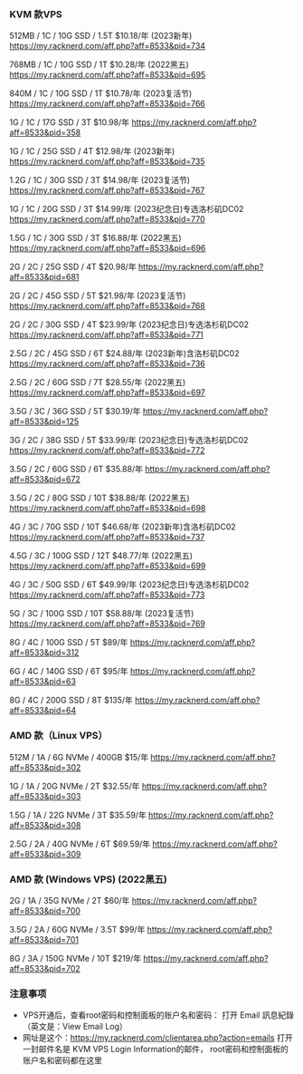 ### KVM 款VPS
512MB / 1C / 10G SSD / 1.5T   $10.18/年 (2023新年)
https://my.racknerd.com/aff.php?aff=8533&pid=734

768MB / 1C / 10G SSD / 1T   $10.28/年 (2022黑五)
https://my.racknerd.com/aff.php?aff=8533&pid=695

840M / 1C / 10G SSD / 1T   $10.78/年 (2023复活节)
https://my.racknerd.com/aff.php?aff=8533&pid=766

1G / 1C / 17G SSD / 3T   $10.98/年
https://my.racknerd.com/aff.php?aff=8533&pid=358

1G / 1C / 25G SSD / 4T   $12.98/年 (2023新年)
https://my.racknerd.com/aff.php?aff=8533&pid=735

1.2G / 1C / 30G SSD / 3T   $14.98/年 (2023复活节)
https://my.racknerd.com/aff.php?aff=8533&pid=767

1G / 1C / 20G SSD / 3T   $14.99/年 (2023纪念日)专选洛杉矶DC02
https://my.racknerd.com/aff.php?aff=8533&pid=770

1.5G / 1C / 30G SSD / 3T   $16.88/年 (2022黑五)
https://my.racknerd.com/aff.php?aff=8533&pid=696

2G / 2C / 25G SSD / 4T   $20.98/年
https://my.racknerd.com/aff.php?aff=8533&pid=681

2G / 2C / 45G SSD / 5T   $21.98/年 (2023复活节)
https://my.racknerd.com/aff.php?aff=8533&pid=768

2G / 2C / 30G SSD / 4T   $23.99/年 (2023纪念日)专选洛杉矶DC02
https://my.racknerd.com/aff.php?aff=8533&pid=771

2.5G / 2C / 45G SSD / 6T   $24.88/年 (2023新年)含洛杉矶DC02
https://my.racknerd.com/aff.php?aff=8533&pid=736

2.5G / 2C / 60G SSD / 7T   $28.55/年 (2022黑五)
https://my.racknerd.com/aff.php?aff=8533&pid=697

3.5G / 3C / 36G SSD / 5T   $30.19/年
https://my.racknerd.com/aff.php?aff=8533&pid=125

3G / 2C / 38G SSD / 5T   $33.99/年 (2023纪念日)专选洛杉矶DC02
https://my.racknerd.com/aff.php?aff=8533&pid=772

3.5G / 2C / 60G SSD / 6T   $35.88/年
https://my.racknerd.com/aff.php?aff=8533&pid=672

3.5G / 2C / 80G SSD / 10T   $38.88/年 (2022黑五)
https://my.racknerd.com/aff.php?aff=8533&pid=698

4G / 3C / 70G SSD / 10T   $46.68/年 (2023新年)含洛杉矶DC02
https://my.racknerd.com/aff.php?aff=8533&pid=737

4.5G / 3C / 100G SSD / 12T   $48.77/年 (2022黑五)
https://my.racknerd.com/aff.php?aff=8533&pid=699

4G / 3C / 50G SSD / 6T   $49.99/年 (2023纪念日)专选洛杉矶DC02
https://my.racknerd.com/aff.php?aff=8533&pid=773

5G / 3C / 100G SSD / 10T   $58.88/年 (2023复活节)
https://my.racknerd.com/aff.php?aff=8533&pid=769

8G / 4C / 100G SSD / 5T   $89/年
https://my.racknerd.com/aff.php?aff=8533&pid=312

6G / 4C / 140G SSD / 6T   $95/年
https://my.racknerd.com/aff.php?aff=8533&pid=63

8G / 4C / 200G SSD / 8T   $135/年
https://my.racknerd.com/aff.php?aff=8533&pid=64

### AMD 款（Linux VPS）

512M / 1A / 6G NVMe / 400GB   $15/年
https://my.racknerd.com/aff.php?aff=8533&pid=302

1G / 1A / 20G NVMe / 2T   $32.55/年
https://my.racknerd.com/aff.php?aff=8533&pid=303

1.5G / 1A / 22G NVMe / 3T   $35.59/年
https://my.racknerd.com/aff.php?aff=8533&pid=308

2.5G / 2A / 40G NVMe / 6T   $69.59/年
https://my.racknerd.com/aff.php?aff=8533&pid=309

### AMD 款 (Windows VPS) (2022黑五)

2G / 1A / 35G NVMe / 2T   $60/年
https://my.racknerd.com/aff.php?aff=8533&pid=700

3.5G / 2A / 60G NVMe / 3.5T   $99/年
https://my.racknerd.com/aff.php?aff=8533&pid=701

8G / 3A / 150G NVMe / 10T   $219/年
https://my.racknerd.com/aff.php?aff=8533&pid=702

### 注意事项
* VPS开通后，查看root密码和控制面板的账户名和密码：
打开 Email 訊息紀錄 （英文是：View Email Log）
* 网址是这个：https://my.racknerd.com/clientarea.php?action=emails
打开一封邮件名是 KVM VPS Login Information的邮件，
root密码和控制面板的账户名和密码都在这里
